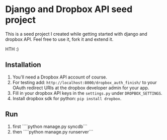 Django and Dropbox API seed project
===================================

This is a seed project I created while getting started with django and dropbox API. Feel free to use it, fork it and extend it.

HTH :)

Installation
------------

1. You'll need a Dropbox API account of course.
2. For testing add: ```http://localhost:8000/dropbox_auth_finish/``` to your OAuth redirect URIs at the dropbox developer admin for your app.
3. Fill in your dropbox API keys in the ```settings.py``` under ```DROPBOX_SETTINGS```.
4. Install dropbox sdk for python: ```pip install dropbox```.

Run
---

1. first ````python manage.py syncdb```
2. then ````python manage.py runserver```
